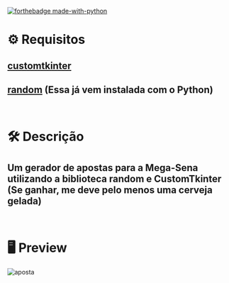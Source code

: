[![forthebadge made-with-python](http://ForTheBadge.com/images/badges/made-with-python.svg)](https://www.python.org/)


# :gear: Requisitos
## [customtkinter](https://github.com/TomSchimansky/CustomTkinter)
## [random](https://docs.python.org/3/library/random.html) (Essa já vem instalada com o Python)

# <br>:hammer_and_wrench: Descrição
## Um gerador de apostas para a Mega-Sena utilizando a biblioteca random e CustomTkinter (Se ganhar, me deve pelo menos uma cerveja gelada)

# <br>:desktop_computer: Preview
![aposta](https://github.com/Sinuelo/GeradorAposta/assets/98895433/0c38de98-b479-48ae-9804-4e9fcadfcd80)
